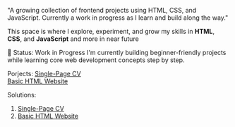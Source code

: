 "A growing collection of frontend projects using HTML, CSS, and JavaScript. Currently a work in progress as I learn and build along the way."

This space is where I explore, experiment, and grow my skills in **HTML**, **CSS**, and **JavaScript** and more in near future

🚧 Status: Work in Progress
I'm currently building beginner-friendly projects while learning core web development concepts step by step.

Porjects:
<a href="https://roadmap.sh/projects/single-page-cv">Single-Page CV </a><br>
<a href="https://roadmap.sh/projects/basic-html-website">Basic HTML Website</a><br>

Solutions:
<ol>
  <li><a href="https://github.com/19dishy/FRONTEND/tree/main/01-Single-Page%20CV">Single-Page CV </a></li>
  <li><a href="https://github.com/19dishy/FRONTEND/tree/main/02-Basic%20HTML%20Website">Basic HTML Website</a></li>
</ol>
